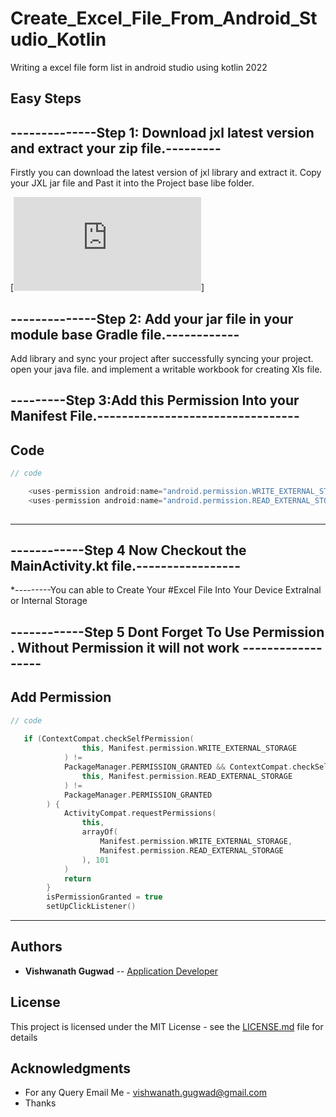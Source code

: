 # Create_Excel_File_From_Android_Studio_Kotlin
Writing a excel file form list in android studio using kotlin 2022

## Easy Steps 

 ## --------------Step 1:  Download jxl latest version and extract your zip file.---------

Firstly you can download the latest version of jxl library and extract it. Copy your JXL jar file and Past it into the Project base libe folder.

[![Download Library](http://www.java2s.com/Code/Jar/j/Downloadjxl26jar.htm)]

 

 ## --------------Step 2: Add your jar file in your module base Gradle file.------------

  Add library and sync your project after successfully syncing your project. open your java file. and implement a writable workbook for creating Xls file.
  
 
  
  ## ---------Step 3:Add this Permission Into your Manifest File.---------------------------------

 ## Code
```Kotlin
// code

    <uses-permission android:name="android.permission.WRITE_EXTERNAL_STORAGE" />
    <uses-permission android:name="android.permission.READ_EXTERNAL_STORAGE" />
    
   ```

---
    
 
 
## ------------Step 4 Now Checkout the MainActivity.kt file.-----------------   

*---------You can able to Create Your #Excel File Into Your Device Extralnal or Internal Storage 



## ------------Step 5 Dont Forget To Use Permission . Without Permission it will not work  ------------------

 
 ## Add Permission
```kotlin
// code
 
   if (ContextCompat.checkSelfPermission(
                this, Manifest.permission.WRITE_EXTERNAL_STORAGE
            ) !=
            PackageManager.PERMISSION_GRANTED && ContextCompat.checkSelfPermission(
                this, Manifest.permission.READ_EXTERNAL_STORAGE
            ) !=
            PackageManager.PERMISSION_GRANTED
        ) {
            ActivityCompat.requestPermissions(
                this,
                arrayOf(
                    Manifest.permission.WRITE_EXTERNAL_STORAGE,
                    Manifest.permission.READ_EXTERNAL_STORAGE
                ), 101
            )
            return
        }
        isPermissionGranted = true
        setUpClickListener()


```

---

## Authors

* **Vishwanath Gugwad** -- [Application Developer](https://github.com/vishwanathgugwad)


## License

This project is licensed under the MIT License - see the [LICENSE.md](LICENSE.md) file for details

## Acknowledgments

* For any Query Email Me - vishwanath.gugwad@gmail.com
* Thanks



